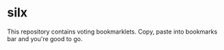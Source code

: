 # silx
This repository contains voting bookmarklets. Copy, paste into bookmarks bar and you're good to go. 
